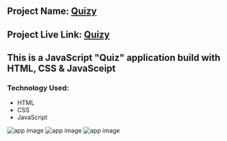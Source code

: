 ## Project Name: [Quizy](https://js-quickquiz.netlify.app)

## Project Live Link: [Quizy](https://js-quickquiz.netlify.app)

## This is a JavaScript "Quiz" application build with HTML, CSS & JavaSceipt

### Technology Used:
- HTML
- CSS
- JavaScript

![app image](https://i.ibb.co/qs4HCtt/rules.png)
![app image](https://i.ibb.co/hgG0CxL/questions.png)
![app image](https://i.ibb.co/7rp0dsz/result.png)


